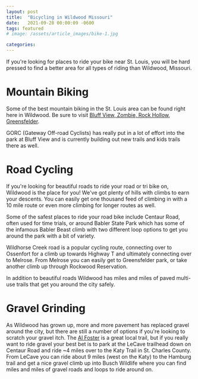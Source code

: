```yaml
---
layout: post
title:  "Bicycling in Wildwood Missouri"
date:   2021-09-28 00:00:09 -0600
tags: featured
# image: /assets/article_images/bike-1.jpg

categories: 
---
```

If you're looking for places to ride your bike near St. Louis, you will be hard pressed to find a better area for all types of riding than Wildwood, Missouri.

# Mountain Biking
Some of the best mountain biking in the St. Louis area can be found right here in Wildwood. Be sure to visit [Bluff View, Zombie, Rock Hollow](https://gorctrails.com/trails/bluff-view), [Greensfelder](https://gorctrails.com/trails/greensfelder).

GORC (Gateway Off-road Cyclists) has really put in a lot of effort into the park at Bluff View and is currently building out new trails and kids trails there as well. 

# Road Cycling
If you're looking for beautiful roads to ride your road or tri bike on, Wildwood is the place for you! We've got plenty of hills with climbs to earn your descents. You can easily get one thousand feed of climbing in with a 10 mile route or even more climbing for longer routes as well.

Some of the safest places to ride your road bike include Centaur Road, often used for time trials, or around Babler State Park which has some of the infamous Babler Beast climb with two different loop options to get you around the park with a bit of variety.

Wildhorse Creek road is a popular cycling route, connecting over to Ossenfort for a climb up towards Highway T and ultimately connecting over to Melrose. From Melrose you can easily get to Greensfelder park, or take another climb up through Rockwood Reservation.

In addition to beautiful roads Wildwood has miles and miles of paved multi-use trails that get you around the city safely. 


# Gravel Grinding
As Wildwood has grown up, more and more pavement has replaced gravel around the city, but there are still a number of options if you're looking to scratch your gravel itch. The [Al Foster](https://gorctrails.com/trails/al-foster-trail) is a great local trail, but if you really want to ride gravel your best bet is to park at the LeCave trailhead down on Centaur Road and ride ~4 miles over to the Katy Trail in St. Charles County. From LeCave you can ride about 9 miles (west on the Katy) to the Hamburg trail and get a nice gravel climb up into Busch Wildlife where you can find miles and miles of gravel roads and loops to ride around on.

